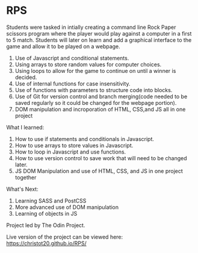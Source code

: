 ﻿# RPS
Students were tasked in intially creating a command line Rock Paper scissors program where the player would 
play against a computer in a first to 5 match. Students will later on learn and add a graphical interface
to the game and allow it to be played on a webpage.

1. Use of Javascript and conditional statements.
2. Using arrays to store random values for computer choices.
3. Using loops to allow for the game to continue on until a winner is decided.
4. Use of internal functions for case insensitivity.
5. Use of functions with parameters to structure code into blocks.
6. Use of Git for version control and branch merging(code needed to be saved regularly so it could be changed for the webpage portion).
7. DOM manipulation and incroporation of HTML, CSS,and JS all in one project

What I learned:
1. How to use if statements and conditionals in Javascript.
2. How to use arrays to store values in Javascript.
3. How to loop in Javascript and use functions.
4. How to use version control to save work that will need to be changed later.
5. JS DOM Manipulation and use of HTML, CSS, and JS in one project together

What's Next:
1. Learning SASS and PostCSS
2. More advanced use of DOM manipulation
3. Learning of objects in JS

Project led by The Odin Project.

Live version of the project can be viewed here: https://christot20.github.io/RPS/
